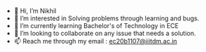 - 👋 Hi, I’m Nikhil
- 👀 I’m interested in Solving problems through learning and bugs.
- 🌱 I’m currently learning Bachelor's of Technology in ECE
- 💞️ I’m looking to collaborate on any issue that needs a solution.
- 📫 Reach me through my email : ec20b1107@iiitdm.ac.in

<!---
nik-6174/nik-6174 is a ✨ special ✨ repository because its `README.md` (this file) appears on your GitHub profile.
You can click the Preview link to take a look at your changes.
--->

